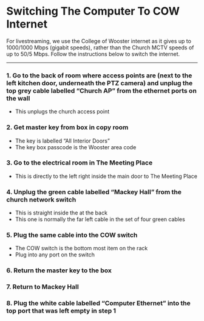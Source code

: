 # Switching The Computer To COW Internet
For livestreaming, we use the College of Wooster internet as it gives up to 1000/1000 Mbps (gigabit speeds), rather than the Church MCTV speeds of up to 50/5 Mbps. Follow the instructions below to switch the internet.

---
### 1.	Go to the back of room where access points are (next to the left kitchen door, underneath the PTZ camera) and unplug the top grey cable labelled “Church AP” from the ethernet ports on the wall
 - This unplugs the church access point

### 2. Get master key from box in copy room
 - The key is labelled “All Interior Doors”
 - The key box passcode is the Wooster area code

### 3. Go to the electrical room in The Meeting Place
 - This is directly to the left right inside the main door to The Meeting Place

### 4. Unplug the green cable labelled “Mackey Hall” from the church network switch
 - This is straight inside the at the back
 - This one is normally the far left cable in the set of four green cables

### 5.	Plug the same cable into the COW switch
 - The COW switch is the bottom most item on the rack
 - Plug into any port on the switch
 
### 6.	Return the master key to the box

### 7. Return to Mackey Hall

### 8.	Plug the white cable labelled “Computer Ethernet” into the top port that was left empty in step 1
